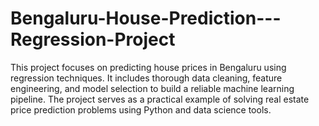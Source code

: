 # Bengaluru-House-Prediction---Regression-Project
This project focuses on predicting house prices in Bengaluru using regression techniques. It includes thorough data cleaning, feature engineering, and model selection to build a reliable machine learning pipeline. The project serves as a practical example of solving real estate price prediction problems using Python and data science tools.
